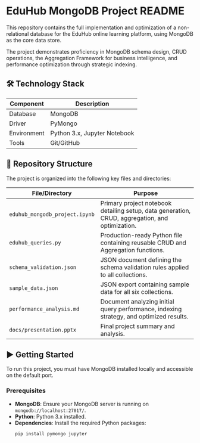 # EduHub MongoDB Project README

This repository contains the full implementation and optimization of a non-relational database for the EduHub online learning platform, using MongoDB as the core data store.

The project demonstrates proficiency in MongoDB schema design, CRUD operations, the Aggregation Framework for business intelligence, and performance optimization through strategic indexing.

## 🛠️ Technology Stack

| Component   | Description                     |
|-------------|---------------------------------|
| Database    | MongoDB                        |
| Driver      | PyMongo                        |
| Environment | Python 3.x, Jupyter Notebook   |
| Tools       | Git/GitHub                     |

## 📂 Repository Structure

The project is organized into the following key files and directories:

| File/Directory                | Purpose                                                                 |
|-------------------------------|-------------------------------------------------------------------------|
| `eduhub_mongodb_project.ipynb` | Primary project notebook detailing setup, data generation, CRUD, aggregation, and optimization. |
| `eduhub_queries.py`           | Production-ready Python file containing reusable CRUD and Aggregation functions. |
| `schema_validation.json`      | JSON document defining the schema validation rules applied to all collections. |
| `sample_data.json`            | JSON export containing sample data for all six collections.              |
| `performance_analysis.md`     | Document analyzing initial query performance, indexing strategy, and optimized results. |
| `docs/presentation.pptx`      | Final project summary and analysis.                                      |

## ▶️ Getting Started

To run this project, you must have MongoDB installed locally and accessible on the default port.

### Prerequisites
- **MongoDB**: Ensure your MongoDB server is running on `mongodb://localhost:27017/`.
- **Python**: Python 3.x installed.
- **Dependencies**: Install the required Python packages:
  ```bash
  pip install pymongo jupyter
